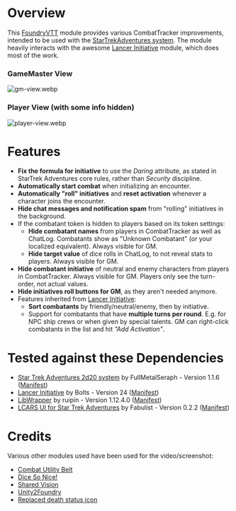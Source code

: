 # Overview
This [FoundryVTT](https://foundryvtt.com/) module provides various CombatTracker improvements, intended to be used with the [StarTrekAdventures system](https://github.com/mkscho63/sta). The module heavily interacts with the awesome [Lancer Initiative](https://github.com/BoltsJ/lancer-initiative.git) module, which does most of the work.

### GameMaster View
![gm-view.webp](https://raw.githubusercontent.com/wiki/CoolcatFVTT/StarTrekAdventures-Initiative/images/gm-view.webp)

### Player View (with some info hidden)
![player-view.webp](https://raw.githubusercontent.com/wiki/CoolcatFVTT/StarTrekAdventures-Initiative/images/player-view.webp)

# Features
- **Fix the formula for initiative** to use the _Daring_ attribute, as stated in StarTrek Adventures core rules, rather than _Security_ discipline.
- **Automatically start combat** when initializing an encounter.
- **Automatically "roll" initiatives** and **reset activation** whenever a character joins the encounter.
- **Hide chat messages and notification spam** from "rolling" initiatives in the background.
- If the combatant token is hidden to players based on its token settings:
	- **Hide combatant names** from players in CombatTracker as well as ChatLog. Combatants show as "Unknown Combatant" (or your localized equivalent). Always visible for GM.
	- **Hide target value** of dice rolls in ChatLog, to not reveal stats to players. Always visible for GM.
- **Hide combatant initiative** of neutral and enemy characters from players in CombatTracker. Always visible for GM. Players only see the turn-order, not actual values.
- **Hide initiatives roll buttons for GM**, as they aren't needed anymore.
- Features inherited from [Lancer Initiative](https://github.com/BoltsJ/lancer-initiative.git):
	- **Sort combatants** by friendly/neutral/enemy, then by initiative.
	- Support for combatants that have **multiple turns per round**. E.g. for NPC ship crews or when given by special talents. GM can right-click combatants in the list and hit _"Add Activation"_.

# Tested against these Dependencies
- [Star Trek Adventures 2d20 system](https://foundryvtt.com/packages/sta) by FullMetalSeraph - Version 1.1.6 ([Manifest](https://raw.githubusercontent.com/mkscho63/sta/master/src/system.json))
- [Lancer Initiative](https://foundryvtt.com/packages/lancer-initiative) by Bolts - Version 24 ([Manifest](https://github.com/BoltsJ/lancer-initiative/releases/download/v24/module.json))
- [LibWrapper](https://foundryvtt.com/packages/lib-wrapper) by ruipin - Version 1.12.4.0 ([Manifest](https://github.com/ruipin/fvtt-lib-wrapper/releases/download/v1.12.4.0/module.json))
- [LCARS UI for Star Trek Adventures](https://foundryvtt.com/packages/sta-lcars-ui) by Fabulist - Version 0.2.2 ([Manifest](https://raw.githubusercontent.com/FabulistVtt/sta-lcars-ui/main/module.json))

# Credits
Various other modules used have been used for the video/screenshot:
- [Combat Utility Belt](https://github.com/death-save/combat-utility-belt)
- [Dice So Nice!](https://gitlab.com/riccisi/foundryvtt-dice-so-nice)
- [Shared Vision](https://github.com/CDeenen/SharedVision)
- [Unity2Foundry](https://github.com/CoolcatFVTT/Unity2Foundry-Module)
- [Replaced death status icon](https://en.wikipedia.org/wiki/File:Skull_and_Crossbones.svg)
